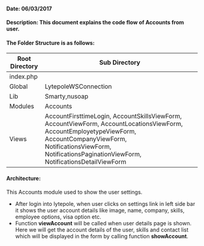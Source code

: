 #### Date: 06/03/2017

#### Description: This document explains the code flow of Accounts from user.

#### The Folder Structure is as follows:

 Root Directory | Sub Directory 
------------ | -------------
index.php | 
Global | LytepoleWSConnection
Lib | Smarty,nusoap
Modules | Accounts
Views | AccountFirsttimeLogin, AccountSkillsViewForm, AccountViewForm, AccountLocationsViewForm, AccountEmployetypeViewForm, AccountCompanyViewForm, NotificationsViewForm, NotificationsPaginationViewForm, NotificationsDetailViewForm


#### Architecture:

This Accounts module used to show the user settings.

- After login into lytepole, when user clicks on settings link in left side bar it shows the user account details like image, name, company, skills, employee options, visa option etc.
- Function **viewAccount** will be called when user details page is shown. Here we will get the account details of the user, skills and contact list which will be displayed in the form by calling function **showAccount**.
